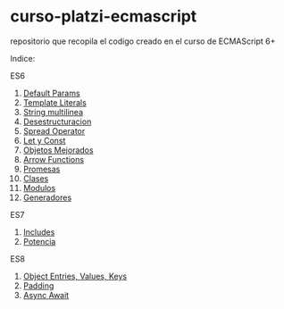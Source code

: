 # curso-platzi-ecmascript

repositorio que recopila el codigo creado en el curso de ECMAScript 6+

Indice:

ES6
1. [Default Params](./src/es6/defaultParams.js)
2. [Template Literals](./src/es6/templateLiterals.js)
3. [String multilinea](./src/es6/stringMultilinea.js)
4. [Desestructuracion](./src/es6/desestructuracion.js)
5. [Spread Operator](./src/es6/spreadOperator.js)
6. [Let y Const](./src/es6/letConst.js)
7. [Objetos Mejorados](./src/es6/objetosMejorados.js)
8. [Arrow Functions](./src/es6/arrowFunction.js)
9. [Promesas](./src/es6/promesas.js)
10. [Clases](./src/es6/clases.js)
11. [Modulos](./src/es6/mainModulos.js)
12. [Generadores](./src/es6/generadores.js)

ES7
1. [Includes](./src/es7/includes.js)
2. [Potencia](./src/es7/potencia.js)

ES8
1. [Object Entries, Values, Keys](./src/es8/objectEntriesValues.js)
2. [Padding](./src/es8/padding.js)
3. [Async Await](./src/es8/asyncAwait.js)
